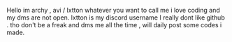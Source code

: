  Hello im archy , avi / lxtton whatever you want to call me
i love coding and my dms are not open. 
lxtton is my discord username
I really dont like github .
tho don't be a freak and dms me all the time ,  will daily post some codes i made.
<!---
avsicx/avsicx is a ✨ special ✨ repository because its `README.md` (this file) appears on your GitHub profile.
You can click the Preview link to take a look at your changes.
--->
